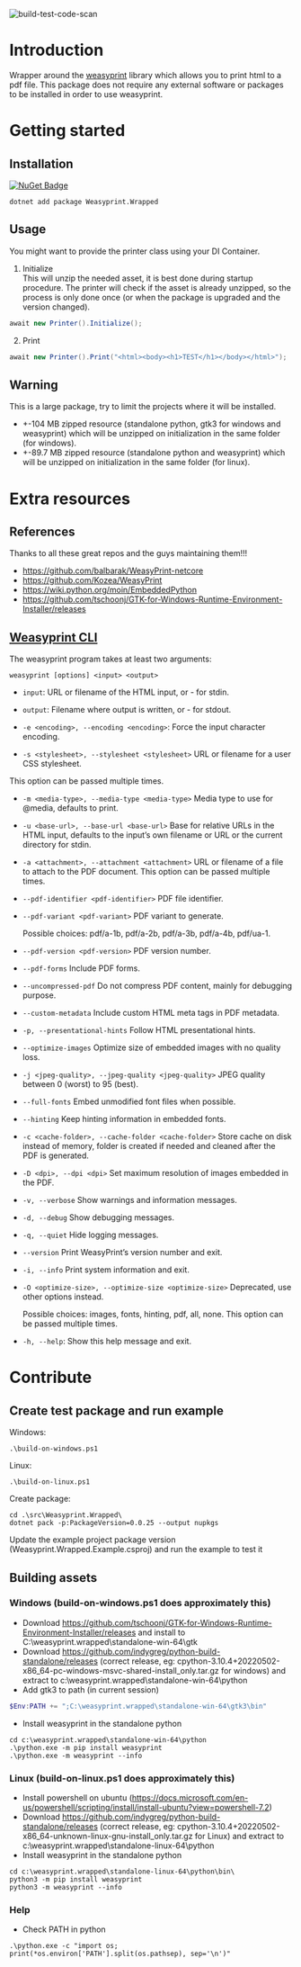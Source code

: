 ![build-test-code-scan](https://github.com/berthertogen/weasyprint.wrapped/actions/workflows/build-test-code-scan.yml/badge.svg)

# Introduction

Wrapper around the [weasyprint](https://github.com/Kozea/WeasyPrint) library which allows you to print html to a pdf file.
This package does not require any external software or packages to be installed in order to use weasyprint.

# Getting started

## Installation

[![NuGet Badge](https://buildstats.info/nuget/Weasyprint.Wrapped)](https://www.nuget.org/packages/Weasyprint.Wrapped/)

```shell
dotnet add package Weasyprint.Wrapped
```

## Usage
You might want to provide the printer class using your DI Container.

1. Initialize  
This will unzip the needed asset, it is best done during startup procedure.
The printer will check if the asset is already unzipped, so the process is only done once (or when the package is upgraded and the version changed).
```csharp
await new Printer().Initialize();
```
2. Print
```csharp
await new Printer().Print("<html><body><h1>TEST</h1></body></html>");
```
## Warning

This is a large package, try to limit the projects where it will be installed.  
- +-104 MB zipped resource (standalone python, gtk3 for windows and weasyprint) which will be unzipped on initialization in the same folder (for windows).
- +-89.7 MB zipped resource (standalone python and weasyprint) which will be unzipped on initialization in the same folder (for linux).

# Extra resources

## References

Thanks to all these great repos and the guys maintaining them!!!

* https://github.com/balbarak/WeasyPrint-netcore
* https://github.com/Kozea/WeasyPrint
* https://wiki.python.org/moin/EmbeddedPython
* https://github.com/tschoonj/GTK-for-Windows-Runtime-Environment-Installer/releases

## [Weasyprint CLI](https://doc.courtbouillon.org/weasyprint/stable/api_reference.html#command-line-api)

The weasyprint program takes at least two arguments:

`weasyprint [options] <input> <output>`

* `input`: URL or filename of the HTML input, or - for stdin.

* `output`: Filename where output is written, or - for stdout.

* `-e <encoding>, --encoding <encoding>`: Force the input character encoding.

* `-s <stylesheet>, --stylesheet <stylesheet>` URL or filename for a user CSS stylesheet.

This option can be passed multiple times.

* `-m <media-type>, --media-type <media-type>` Media type to use for @media, defaults to print.

* `-u <base-url>, --base-url <base-url>` Base for relative URLs in the HTML input, defaults to the input’s own filename or URL or the current directory for stdin.

* `-a <attachment>, --attachment <attachment>` URL or filename of a file to attach to the PDF document. This option can be passed multiple times.

* `--pdf-identifier <pdf-identifier>` PDF file identifier.

* `--pdf-variant <pdf-variant>` PDF variant to generate. 
  
  Possible choices: pdf/a-1b, pdf/a-2b, pdf/a-3b, pdf/a-4b, pdf/ua-1.

* `--pdf-version <pdf-version>` PDF version number.

* `--pdf-forms` Include PDF forms.

* `--uncompressed-pdf` Do not compress PDF content, mainly for debugging purpose.

* `--custom-metadata` Include custom HTML meta tags in PDF metadata.

* `-p, --presentational-hints` Follow HTML presentational hints.

* `--optimize-images` Optimize size of embedded images with no quality loss.

* `-j <jpeg-quality>, --jpeg-quality <jpeg-quality>` JPEG quality between 0 (worst) to 95 (best).

* `--full-fonts` Embed unmodified font files when possible.

* `--hinting` Keep hinting information in embedded fonts.

* `-c <cache-folder>, --cache-folder <cache-folder>` Store cache on disk instead of memory, folder is created if needed and cleaned after the PDF is generated.

* `-D <dpi>, --dpi <dpi>` Set maximum resolution of images embedded in the PDF.

* `-v, --verbose` Show warnings and information messages.

* `-d, --debug` Show debugging messages.

* `-q, --quiet` Hide logging messages.

* `--version` Print WeasyPrint’s version number and exit.

* `-i, --info` Print system information and exit.

* `-O <optimize-size>, --optimize-size <optimize-size>` Deprecated, use other options instead.

  Possible choices: images, fonts, hinting, pdf, all, none.
This option can be passed multiple times.

* `-h, --help`: Show this help message and exit.

# Contribute

## Create test package and run example

Windows:
```
.\build-on-windows.ps1
```
Linux:
```
.\build-on-linux.ps1
```
Create package:
```
cd .\src\Weasyprint.Wrapped\
dotnet pack -p:PackageVersion=0.0.25 --output nupkgs
```

Update the example project package version (Weasyprint.Wrapped.Example.csproj) and run the example to test it

## Building assets

### Windows (build-on-windows.ps1 does approximately this)

* Download https://github.com/tschoonj/GTK-for-Windows-Runtime-Environment-Installer/releases and install to C:\weasyprint.wrapped\standalone-win-64\gtk
* Download https://github.com/indygreg/python-build-standalone/releases (correct release, eg: cpython-3.10.4+20220502-x86_64-pc-windows-msvc-shared-install_only.tar.gz for windows) and extract to c:\weasyprint.wrapped\standalone-win-64\python
* Add gtk3 to path (in current session) 
``` powershell
$Env:PATH += ";C:\weasyprint.wrapped\standalone-win-64\gtk3\bin"
```
* Install weasyprint in the standalone python
```
cd c:\weasyprint.wrapped\standalone-win-64\python
.\python.exe -m pip install weasyprint
.\python.exe -m weasyprint --info
```

### Linux (build-on-linux.ps1 does approximately this)

* Install powershell on ubuntu (https://docs.microsoft.com/en-us/powershell/scripting/install/install-ubuntu?view=powershell-7.2)
* Download https://github.com/indygreg/python-build-standalone/releases (correct release, eg: cpython-3.10.4+20220502-x86_64-unknown-linux-gnu-install_only.tar.gz for Linux) and extract to c:\weasyprint.wrapped\standalone-linux-64\python
* Install weasyprint in the standalone python
```
cd c:\weasyprint.wrapped\standalone-linux-64\python\bin\
python3 -m pip install weasyprint
python3 -m weasyprint --info
```

### Help

* Check PATH in python
```
.\python.exe -c "import os; print(*os.environ['PATH'].split(os.pathsep), sep='\n')"
```